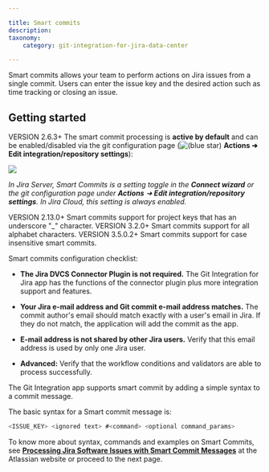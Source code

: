 ```yaml
---

title: Smart commits
description:
taxonomy:
    category: git-integration-for-jira-data-center

---
```

Smart commits allows your team to perform actions on Jira issues from a single commit. Users can enter the issue key and the desired action such as time tracking or closing an issue.

## Getting started

VERSION 2.6.3+ The smart commit processing is **active by default** and can be enabled/disabled via the git configuration page (![(blue star)](/wiki/s/-1639011364/6452/8b4898d3c114827e64ec143b4fa79bb76a6cfa5b/_/images/icons/emoticons/star_blue.png) **Actions ➜ Edit integration/repository settings**):

![](https://bigbrassband.atlassian.net/wiki/download/thumbnails/1930398395/smart-commit-setting.png?version=1&modificationDate=1630642887746&cacheVersion=1&api=v2&width=374&height=80)

_In Jira Server, Smart Commits is a setting toggle in the **Connect wizard** or the git_
_configuration page under **Actions** ➜ **Edit integration/repository settings**._
_In Jira Cloud, this setting is always enabled._

VERSION 2.13.0+ Smart commits support for project keys that has an underscore "\_" character.
VERSION 3.2.0+ Smart commits support for all alphabet characters.
VERSION 3.5.0.2+ Smart commits support for case insensitive smart commits.


Smart commits configuration checklist:

*   **The Jira DVCS Connector Plugin is not required.**
    The Git Integration for Jira app has the functions of the connector plugin plus more integration support and features.

*   **Your Jira e-mail address and Git commit e-mail address matches.**
    The commit author's email should match exactly with a user's email in Jira. If they do not match, the application will add the commit as the app.

*   **E-mail address is not shared by other Jira users.**
    Verify that this email address is used by only one Jira user.

*   **Advanced:** Verify that the workflow conditions and validators are able to process successfully.



The Git Integration app supports smart commit by adding a simple syntax to a commit message.

The basic syntax for a Smart commit message is:

```java
<ISSUE_KEY> <ignored text> #<command> <optional command_params>
```

To know more about syntax, commands and examples on Smart Commits, see [**Processing Jira Software Issues with Smart Commit Messages**](https://confluence.atlassian.com/bitbucket/processing-jira-software-issues-with-smart-commit-messages-298979931.html) at the Atlassian website or proceed to the next page.

